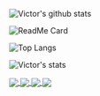 ![Victor's github stats](https://github-readme-stats.vercel.app/api?username=vichuge&show_icons=true&theme=radical)

![ReadMe Card](https://github-readme-stats.vercel.app/api/pin/?username=vichuge&repo=6-the-next-web)

![Top Langs](https://github-readme-stats.vercel.app/api/top-langs/?username=vichuge)

![Victor's stats](https://github-readme-stats.vercel.app/api/wakatime?username=vichuge)

<a href="https://github.com/anuraghazra/github-readme-stats">
  <img align="center" src="https://github-readme-stats.vercel.app/api?username=vichuge&show_icons=true&theme=radical" />
</a>
<a href="https://github.com/anuraghazra/convoychat">
  <img align="center" src="https://github-readme-stats.vercel.app/api/pin/?username=vichuge&repo=6-the-next-web" />
</a>
<a href="https://github.com/anuraghazra/convoychat">
  <img align="center" src="https://github-readme-stats.vercel.app/api/top-langs/?username=vichuge" />
</a>
<a href="https://github.com/anuraghazra/convoychat">
  <img align="center" src="https://github-readme-stats.vercel.app/api/vichuge?username=vichuge" />
</a>

